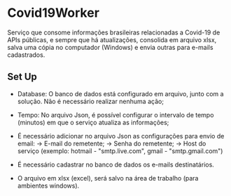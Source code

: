 # Covid19Worker
Serviço que consome informações brasileiras relacionadas a Covid-19 de APIs públicas,
e sempre que há atualizações, consolida em arquivo xlsx, salva uma cópia no computador (Windows) e envia outras para e-mails cadastrados.

## Set Up
- Database: O banco de dados está configurado em arquivo, junto com a solução. Não é necessário realizar nenhuma ação;

- Tempo: No arquivo Json, é possível configurar o intervalo de tempo (minutos) em que o serviço atualiza as informações;

- É necessário adicionar no arquivo Json as configurações para envio de email:
  -> E-mail do remetente;
  -> Senha do remetente;
  -> Host do serviço (exemplo: hotmail - "smtp.live.com", gmail - "smtp.gmail.com")
  
- É necessário cadastrar no banco de dados os e-mails destinatários.

- O arquivo em xlsx (excel), será salvo na área de trabalho (para ambientes windows).
